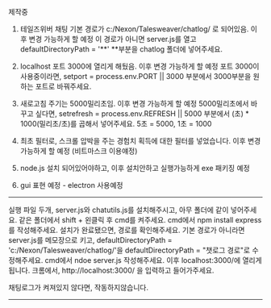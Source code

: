제작중

1. 테일즈위버 채팅 기본 경로가
  c:/Nexon/Talesweaver/chatlog/ 로 되어있음. 이후 변경 가능하게 할 예정
  이 경로가 아니면 server.js를 열고 defaultDirectoryPath = '**'
  **부분을 chatlog 폴더에 넣어주세요.
  
2. localhost 포트 3000에 열리게 해뒀음. 이후 변경 가능하게 할 예정
  포트 3000이 사용중이라면, setport = process.env.PORT || 3000 부분에서 3000부분을 원하는 포트로 바꿔주세요.
  
3. 새로고침 주기는 5000밀리초임. 이후 변경 가능하게 할 예정
  5000밀리초에서 바꾸고 싶다면, setrefresh = process.env.REFRESH || 5000 부분에서 (초) * 1000(밀리초/초)를 곱해서 넣어주세요.
  5초 = 5000, 1초 = 1000
  
4. 최초 필터로, 스크롤 압박을 주는 경험치 획득에 대한 필터를 넣었습니다. 이후 변경 가능하게 할 예정 (비트마스크 이용얘정)

5. node.js 설치 되어있어야하고, 이후 설치안하고 실행가능하게 exe 패키징 예정

6. gui 표현 예정 - electron 사용예정


------------------------------------------------------------------------------------------------------------------
실행
파일 두개, server.js와 chatutils.js를 설치해주시고, 아무 폴더에 같이 넣어주세요.
같은 폴더에서 shift + 왼클릭 후 cmd를 켜주세요. 
cmd에서 npm install express를 작성해주세요. 
설치가 완료됐으면, 경로를 확인해주세요.
    기본 경로가 아니라면 server.js를 메모장으로 키고, defaultDirectoryPath = 'c:/Nexon/Talesweaver/chatlog/'을  defaultDirectoryPath = "챗로그 경로"로 수정해주세요.
cmd에서 ndoe server.js 작성해주세요.
이후 localhost:3000/에 열리게됩니다. 
크롬에서, http://localhost:3000/ 을 입력하고 들어가주세요. 

채팅로그가 켜져있지 않다면, 작동하지않습니다.

-------------------------------------------------------------------------------------------------------------------

 
